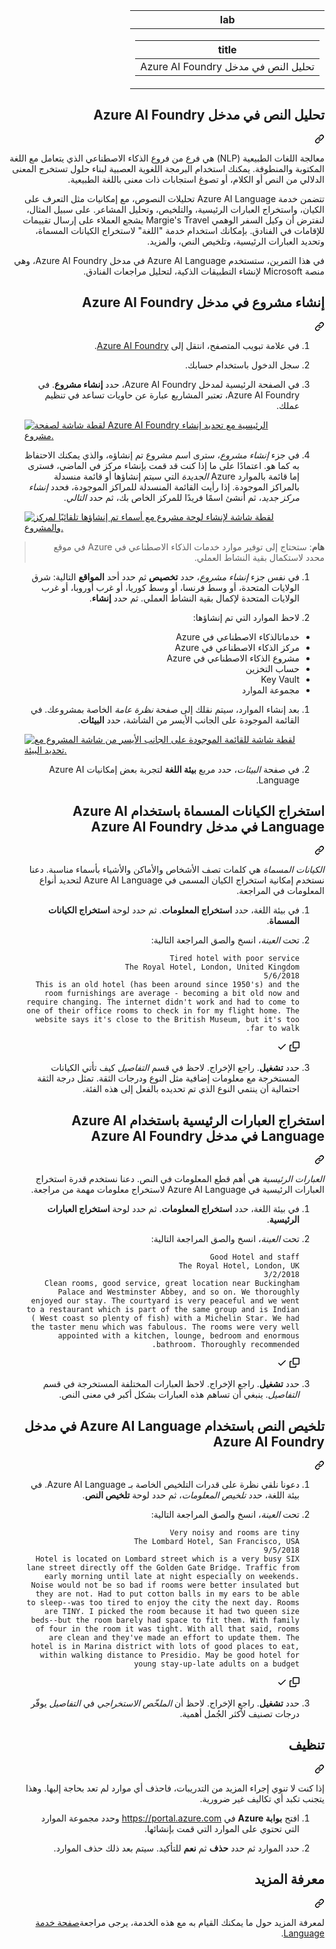 <div class="Box-sc-g0xbh4-0 eoaCFS js-snippet-clipboard-copy-unpositioned undefined" data-hpc="true"><article class="markdown-body entry-content container-lg" itemprop="text"><div dir="rtl"><markdown-accessiblity-table data-catalyst=""><table>
  <thead>
  <tr>
  <th>lab</th>
  </tr>
  </thead>
  <tbody>
  <tr>
  <td><div dir="rtl"><table>
  <thead>
  <tr>
  <th>title</th>
  </tr>
  </thead>
  <tbody>
  <tr>
  <td><div dir="rtl">تحليل النص في مدخل Azure AI Foundry</div></td>
  </tr>
  </tbody>
</table>
</div></td>
  </tr>
  </tbody>
</table></markdown-accessiblity-table>

<div class="markdown-heading" dir="rtl"><h1 tabindex="-1" class="heading-element" dir="rtl">تحليل النص في مدخل Azure AI Foundry</h1><a id="user-content-تحليل-النص-في-مدخل-azure-ai-foundry" class="anchor" aria-label="Permalink: تحليل النص في مدخل Azure AI Foundry" href="#تحليل-النص-في-مدخل-azure-ai-foundry"><svg class="octicon octicon-link" viewBox="0 0 16 16" version="1.1" width="16" height="16" aria-hidden="true"><path d="m7.775 3.275 1.25-1.25a3.5 3.5 0 1 1 4.95 4.95l-2.5 2.5a3.5 3.5 0 0 1-4.95 0 .751.751 0 0 1 .018-1.042.751.751 0 0 1 1.042-.018 1.998 1.998 0 0 0 2.83 0l2.5-2.5a2.002 2.002 0 0 0-2.83-2.83l-1.25 1.25a.751.751 0 0 1-1.042-.018.751.751 0 0 1-.018-1.042Zm-4.69 9.64a1.998 1.998 0 0 0 2.83 0l1.25-1.25a.751.751 0 0 1 1.042.018.751.751 0 0 1 .018 1.042l-1.25 1.25a3.5 3.5 0 1 1-4.95-4.95l2.5-2.5a3.5 3.5 0 0 1 4.95 0 .751.751 0 0 1-.018 1.042.751.751 0 0 1-1.042.018 1.998 1.998 0 0 0-2.83 0l-2.5 2.5a1.998 1.998 0 0 0 0 2.83Z"></path></svg></a></div>
<p dir="rtl">معالجة اللغات الطبيعية (NLP) هي فرع من فروع الذكاء الاصطناعي الذي يتعامل مع اللغة المكتوبة والمنطوقة. يمكنك استخدام البرمجة اللغوية العصبية لبناء حلول تستخرج المعنى الدلالي من النص أو الكلام، أو تصوغ استجابات ذات معنى باللغة الطبيعية.</p>
<p dir="rtl">تتضمن خدمة Azure AI Language تحليلات النصوص، مع إمكانيات مثل التعرف على الكيان، واستخراج العبارات الرئيسية، والتلخيص، وتحليل المشاعر. على سبيل المثال، لنفترض أن وكيل السفر الوهمي Margie's Travel يشجع العملاء على إرسال تقييمات للإقامات في الفنادق. بإمكانك استخدام خدمة "اللغة" لاستخراج الكيانات المسماة، وتحديد العبارات الرئيسية، وتلخيص النص، والمزيد.</p>
<p dir="rtl">في هذا التمرين، ستستخدم Azure AI Language في مدخل Azure AI Foundry، وهي منصة Microsoft لإنشاء التطبيقات الذكية، لتحليل مراجعات الفنادق.</p>
<div class="markdown-heading" dir="rtl"><h2 tabindex="-1" class="heading-element" dir="rtl">إنشاء مشروع في مدخل Azure AI Foundry</h2><a id="user-content-إنشاء-مشروع-في-مدخل-azure-ai-foundry" class="anchor" aria-label="Permalink: إنشاء مشروع في مدخل Azure AI Foundry" href="#إنشاء-مشروع-في-مدخل-azure-ai-foundry"><svg class="octicon octicon-link" viewBox="0 0 16 16" version="1.1" width="16" height="16" aria-hidden="true"><path d="m7.775 3.275 1.25-1.25a3.5 3.5 0 1 1 4.95 4.95l-2.5 2.5a3.5 3.5 0 0 1-4.95 0 .751.751 0 0 1 .018-1.042.751.751 0 0 1 1.042-.018 1.998 1.998 0 0 0 2.83 0l2.5-2.5a2.002 2.002 0 0 0-2.83-2.83l-1.25 1.25a.751.751 0 0 1-1.042-.018.751.751 0 0 1-.018-1.042Zm-4.69 9.64a1.998 1.998 0 0 0 2.83 0l1.25-1.25a.751.751 0 0 1 1.042.018.751.751 0 0 1 .018 1.042l-1.25 1.25a3.5 3.5 0 1 1-4.95-4.95l2.5-2.5a3.5 3.5 0 0 1 4.95 0 .751.751 0 0 1-.018 1.042.751.751 0 0 1-1.042.018 1.998 1.998 0 0 0-2.83 0l-2.5 2.5a1.998 1.998 0 0 0 0 2.83Z"></path></svg></a></div>
<ol dir="rtl">
<li>
<p dir="rtl">في علامة تبويب المتصفح، انتقل إلى <a href="https://ai.azure.com?azure-portal=true" rel="nofollow">Azure AI Foundry</a>.</p>
</li>
<li>
<p dir="rtl">سجل الدخول باستخدام حسابك.</p>
</li>
<li>
<p dir="rtl">في الصفحة الرئيسية لمدخل Azure AI Foundry، حدد <strong>إنشاء مشروع</strong>. في Azure AI Foundry، تعتبر المشاريع عبارة عن حاويات تساعد في تنظيم عملك.</p>
</li>
<p dir="auto"><a target="_blank" rel="noopener noreferrer" href="https://github.com/MicrosoftLearning/mslearn-ai-fundamentals/blob/main/Instructions/Labs/media/azure-ai-foundry-home-page.png"><img src="https://github.com/MicrosoftLearning/mslearn-ai-fundamentals/blob/main/Instructions/Labs/media/azure-ai-foundry-home-page.png" alt="لقطة شاشة لصفحة Azure AI Foundry الرئيسية مع تحديد إنشاء مشروع." style="max-width: 100%;"></a></p>
</li>
<li>
<p dir="rtl">في جزء <em>إنشاء مشروع</em>، سترى اسم مشروع تم إنشاؤه، والذي يمكنك الاحتفاظ به كما هو. اعتمادًا على ما إذا كنت قد قمت بإنشاء مركز في الماضي، فسترى إما قائمة بالموارد Azure <em>الجديدة</em> التي سيتم إنشاؤها أو قائمة منسدلة بالمراكز الموجودة. إذا رأيت القائمة المنسدلة للمراكز الموجودة، فحدد <em>إنشاء مركز جديد</em>، ثم أنشئ اسمًا فريدًا للمركز الخاص بك، ثم حدد <em>التالي</em>.</p>
</li>
<p dir="auto"><a target="_blank" rel="noopener noreferrer" href="https://github.com/MicrosoftLearning/mslearn-ai-fundamentals/blob/main/Instructions/Labs/media/azure-ai-foundry-create-project.png"><img src="https://github.com/MicrosoftLearning/mslearn-ai-fundamentals/blob/main/Instructions/Labs/media/azure-ai-foundry-create-project.png" alt="لقطة شاشة لإنشاء لوحة مشروع مع أسماء تم إنشاؤها تلقائيًا لمركز والمشروع." style="max-width: 100%;"></a></p>
</li>
</ol>
<blockquote>
<p dir="rtl"><strong>هام</strong>: ستحتاج إلى توفير موارد خدمات الذكاء الاصطناعي في Azure في موقع محدد لاستكمال بقية النشاط العملي.</p>
</blockquote>
<ol dir="rtl">
<li>
<p dir="rtl">في نفس جزء <em>إنشاء مشروع</em>، حدد <strong>تخصيص</strong> ثم حدد أحد <strong>المواقع</strong> التالية: شرق الولايات المتحدة، أو وسط فرنسا، أو وسط كوريا، أو غرب أوروبا، أو غرب الولايات المتحدة لإكمال بقية النشاط العملي. ثم حدد <strong>إنشاء</strong>.</p>
</li>
<li>
<p dir="rtl">لاحظ الموارد التي تم إنشاؤها:</p>
</li>
</ol>
<ul dir="rtl">
<li>خدماتالذكاء الاصطناعي في Azure</li>
<li>مركز الذكاء الاصطناعي في Azure</li>
<li>مشروع الذكاء الاصطناعي في Azure</li>
<li>حساب التخزين</li>
<li>Key Vault</li>
<li>مجموعة الموارد</li>
</ul>
<ol dir="rtl">
<li>
<p dir="rtl">بعد إنشاء الموارد، سيتم نقلك إلى صفحة <em>نظرة عامة</em> الخاصة بمشروعك. في القائمة الموجودة على الجانب الأيسر من الشاشة، حدد <strong>البيئات</strong>.</p>
</li>
<p dir="auto"><a target="_blank" rel="noopener noreferrer" href="https://github.com/MicrosoftLearning/mslearn-ai-fundamentals/blob/main/Instructions/Labs/media/azure-ai-foundry-playgrounds.png"><img src="https://github.com/MicrosoftLearning/mslearn-ai-fundamentals/blob/main/Instructions/Labs/media/azure-ai-foundry-playgrounds.png" alt="لقطة شاشة للقائمة الموجودة على الجانب الأيسر من شاشة المشروع مع تحديد البيئة." style="max-width: 100%;"></a></p>
</li>
<li>
<p dir="rtl">في صفحة <em>البيئات</em>، حدد مربع <strong>بيئة اللغة</strong> لتجربة بعض إمكانيات Azure AI Language.</p>
</li>
</ol>
<div class="markdown-heading" dir="rtl"><h2 tabindex="-1" class="heading-element" dir="rtl">استخراج الكيانات المسماة باستخدام Azure AI Language في مدخل Azure AI Foundry</h2><a id="user-content-استخراج-الكيانات-المسماة-باستخدام-azure-ai-language-في-مدخل-azure-ai-foundry" class="anchor" aria-label="Permalink: استخراج الكيانات المسماة باستخدام Azure AI Language في مدخل Azure AI Foundry" href="#استخراج-الكيانات-المسماة-باستخدام-azure-ai-language-في-مدخل-azure-ai-foundry"><svg class="octicon octicon-link" viewBox="0 0 16 16" version="1.1" width="16" height="16" aria-hidden="true"><path d="m7.775 3.275 1.25-1.25a3.5 3.5 0 1 1 4.95 4.95l-2.5 2.5a3.5 3.5 0 0 1-4.95 0 .751.751 0 0 1 .018-1.042.751.751 0 0 1 1.042-.018 1.998 1.998 0 0 0 2.83 0l2.5-2.5a2.002 2.002 0 0 0-2.83-2.83l-1.25 1.25a.751.751 0 0 1-1.042-.018.751.751 0 0 1-.018-1.042Zm-4.69 9.64a1.998 1.998 0 0 0 2.83 0l1.25-1.25a.751.751 0 0 1 1.042.018.751.751 0 0 1 .018 1.042l-1.25 1.25a3.5 3.5 0 1 1-4.95-4.95l2.5-2.5a3.5 3.5 0 0 1 4.95 0 .751.751 0 0 1-.018 1.042.751.751 0 0 1-1.042.018 1.998 1.998 0 0 0-2.83 0l-2.5 2.5a1.998 1.998 0 0 0 0 2.83Z"></path></svg></a></div>
<p dir="rtl"><em>الكيانات المسماة</em> هي كلمات تصف الأشخاص والأماكن والأشياء بأسماء مناسبة. دعنا نستخدم إمكانية استخراج الكيان المسمى في Azure AI Language لتحديد أنواع المعلومات في المراجعة.</p>
<ol dir="rtl">
<li>
<p dir="rtl">في بيئة اللغة، حدد <strong>استخراج المعلومات</strong>. ثم حدد لوحة <strong>استخراج الكيانات المسماة</strong>.</p>
</li>
<li>
<p dir="rtl">تحت <em>العينة</em>، انسخ والصق المراجعة التالية:</p>
<div class="snippet-clipboard-content notranslate position-relative overflow-auto"><pre class="notranslate"><code>Tired hotel with poor service
The Royal Hotel, London, United Kingdom
5/6/2018
This is an old hotel (has been around since 1950's) and the room furnishings are average - becoming a bit old now and require changing. The internet didn't work and had to come to one of their office rooms to check in for my flight home. The website says it's close to the British Museum, but it's too far to walk.
</code></pre><div class="zeroclipboard-container">
    <clipboard-copy aria-label="Copy" class="ClipboardButton btn btn-invisible js-clipboard-copy m-2 p-0 d-flex flex-justify-center flex-items-center" data-copy-feedback="Copied!" data-tooltip-direction="w" value="Tired hotel with poor service
The Royal Hotel, London, United Kingdom
5/6/2018
This is an old hotel (has been around since 1950's) and the room furnishings are average - becoming a bit old now and require changing. The internet didn't work and had to come to one of their office rooms to check in for my flight home. The website says it's close to the British Museum, but it's too far to walk." tabindex="0" role="button">
      <svg aria-hidden="true" height="16" viewBox="0 0 16 16" version="1.1" width="16" data-view-component="true" class="octicon octicon-copy js-clipboard-copy-icon">
    <path d="M0 6.75C0 5.784.784 5 1.75 5h1.5a.75.75 0 0 1 0 1.5h-1.5a.25.25 0 0 0-.25.25v7.5c0 .138.112.25.25.25h7.5a.25.25 0 0 0 .25-.25v-1.5a.75.75 0 0 1 1.5 0v1.5A1.75 1.75 0 0 1 9.25 16h-7.5A1.75 1.75 0 0 1 0 14.25Z"></path><path d="M5 1.75C5 .784 5.784 0 6.75 0h7.5C15.216 0 16 .784 16 1.75v7.5A1.75 1.75 0 0 1 14.25 11h-7.5A1.75 1.75 0 0 1 5 9.25Zm1.75-.25a.25.25 0 0 0-.25.25v7.5c0 .138.112.25.25.25h7.5a.25.25 0 0 0 .25-.25v-7.5a.25.25 0 0 0-.25-.25Z"></path>
</svg>
      <svg aria-hidden="true" height="16" viewBox="0 0 16 16" version="1.1" width="16" data-view-component="true" class="octicon octicon-check js-clipboard-check-icon color-fg-success d-none">
    <path d="M13.78 4.22a.75.75 0 0 1 0 1.06l-7.25 7.25a.75.75 0 0 1-1.06 0L2.22 9.28a.751.751 0 0 1 .018-1.042.751.751 0 0 1 1.042-.018L6 10.94l6.72-6.72a.75.75 0 0 1 1.06 0Z"></path>
</svg>
    </clipboard-copy>
  </div></div>
</li>
<li>
<p dir="rtl">حدد <strong>تشغيل</strong>. راجع الإخراج. لاحظ في قسم <em>التفاصيل</em> كيف تأتي الكيانات المستخرجة مع معلومات إضافية مثل النوع ودرجات الثقة. تمثل درجة الثقة احتمالية أن ينتمي النوع الذي تم تحديده بالفعل إلى هذه الفئة.</p>
</li>
</ol>
<div class="markdown-heading" dir="rtl"><h2 tabindex="-1" class="heading-element" dir="rtl">استخراج العبارات الرئيسية باستخدام Azure AI Language في مدخل Azure AI Foundry</h2><a id="user-content-استخراج-العبارات-الرئيسية-باستخدام-azure-ai-language-في-مدخل-azure-ai-foundry" class="anchor" aria-label="Permalink: استخراج العبارات الرئيسية باستخدام Azure AI Language في مدخل Azure AI Foundry" href="#استخراج-العبارات-الرئيسية-باستخدام-azure-ai-language-في-مدخل-azure-ai-foundry"><svg class="octicon octicon-link" viewBox="0 0 16 16" version="1.1" width="16" height="16" aria-hidden="true"><path d="m7.775 3.275 1.25-1.25a3.5 3.5 0 1 1 4.95 4.95l-2.5 2.5a3.5 3.5 0 0 1-4.95 0 .751.751 0 0 1 .018-1.042.751.751 0 0 1 1.042-.018 1.998 1.998 0 0 0 2.83 0l2.5-2.5a2.002 2.002 0 0 0-2.83-2.83l-1.25 1.25a.751.751 0 0 1-1.042-.018.751.751 0 0 1-.018-1.042Zm-4.69 9.64a1.998 1.998 0 0 0 2.83 0l1.25-1.25a.751.751 0 0 1 1.042.018.751.751 0 0 1 .018 1.042l-1.25 1.25a3.5 3.5 0 1 1-4.95-4.95l2.5-2.5a3.5 3.5 0 0 1 4.95 0 .751.751 0 0 1-.018 1.042.751.751 0 0 1-1.042.018 1.998 1.998 0 0 0-2.83 0l-2.5 2.5a1.998 1.998 0 0 0 0 2.83Z"></path></svg></a></div>
<p dir="rtl"><em>العبارات الرئيسية</em> هي أهم قطع المعلومات في النص. دعنا نستخدم قدرة استخراج العبارات الرئيسية في Azure AI Language لاستخراج معلومات مهمة من مراجعة.</p>
<ol dir="rtl">
<li>
<p dir="rtl">في بيئة اللغة، حدد <strong>استخراج المعلومات</strong>. ثم حدد لوحة <strong>استخراج العبارات الرئيسية</strong>.</p>
</li>
<li>
<p dir="rtl">تحت <em>العينة</em>، انسخ والصق المراجعة التالية:</p>
<div class="snippet-clipboard-content notranslate position-relative overflow-auto"><pre class="notranslate"><code>Good Hotel and staff
The Royal Hotel, London, UK
3/2/2018
Clean rooms, good service, great location near Buckingham Palace and Westminster Abbey, and so on. We thoroughly enjoyed our stay. The courtyard is very peaceful and we went to a restaurant which is part of the same group and is Indian ( West coast so plenty of fish) with a Michelin Star. We had the taster menu which was fabulous. The rooms were very well appointed with a kitchen, lounge, bedroom and enormous bathroom. Thoroughly recommended.
</code></pre><div class="zeroclipboard-container">
    <clipboard-copy aria-label="Copy" class="ClipboardButton btn btn-invisible js-clipboard-copy m-2 p-0 d-flex flex-justify-center flex-items-center" data-copy-feedback="Copied!" data-tooltip-direction="w" value="Good Hotel and staff
The Royal Hotel, London, UK
3/2/2018
Clean rooms, good service, great location near Buckingham Palace and Westminster Abbey, and so on. We thoroughly enjoyed our stay. The courtyard is very peaceful and we went to a restaurant which is part of the same group and is Indian ( West coast so plenty of fish) with a Michelin Star. We had the taster menu which was fabulous. The rooms were very well appointed with a kitchen, lounge, bedroom and enormous bathroom. Thoroughly recommended." tabindex="0" role="button">
      <svg aria-hidden="true" height="16" viewBox="0 0 16 16" version="1.1" width="16" data-view-component="true" class="octicon octicon-copy js-clipboard-copy-icon">
    <path d="M0 6.75C0 5.784.784 5 1.75 5h1.5a.75.75 0 0 1 0 1.5h-1.5a.25.25 0 0 0-.25.25v7.5c0 .138.112.25.25.25h7.5a.25.25 0 0 0 .25-.25v-1.5a.75.75 0 0 1 1.5 0v1.5A1.75 1.75 0 0 1 9.25 16h-7.5A1.75 1.75 0 0 1 0 14.25Z"></path><path d="M5 1.75C5 .784 5.784 0 6.75 0h7.5C15.216 0 16 .784 16 1.75v7.5A1.75 1.75 0 0 1 14.25 11h-7.5A1.75 1.75 0 0 1 5 9.25Zm1.75-.25a.25.25 0 0 0-.25.25v7.5c0 .138.112.25.25.25h7.5a.25.25 0 0 0 .25-.25v-7.5a.25.25 0 0 0-.25-.25Z"></path>
</svg>
      <svg aria-hidden="true" height="16" viewBox="0 0 16 16" version="1.1" width="16" data-view-component="true" class="octicon octicon-check js-clipboard-check-icon color-fg-success d-none">
    <path d="M13.78 4.22a.75.75 0 0 1 0 1.06l-7.25 7.25a.75.75 0 0 1-1.06 0L2.22 9.28a.751.751 0 0 1 .018-1.042.751.751 0 0 1 1.042-.018L6 10.94l6.72-6.72a.75.75 0 0 1 1.06 0Z"></path>
</svg>
    </clipboard-copy>
  </div></div>
</li>
<li>
<p dir="rtl">حدد <strong>تشغيل</strong>. راجع الإخراج. لاحظ العبارات المختلفة المستخرجة في قسم <em>التفاصيل</em>. ينبغي أن تساهم هذه العبارات بشكل أكبر في معنى النص.</p>
</li>
</ol>
<div class="markdown-heading" dir="rtl"><h2 tabindex="-1" class="heading-element" dir="rtl">تلخيص النص باستخدام Azure AI Language في مدخل Azure AI Foundry</h2><a id="user-content-تلخيص-النص-باستخدام-azure-ai-language-في-مدخل-azure-ai-foundry" class="anchor" aria-label="Permalink: تلخيص النص باستخدام Azure AI Language في مدخل Azure AI Foundry" href="#تلخيص-النص-باستخدام-azure-ai-language-في-مدخل-azure-ai-foundry"><svg class="octicon octicon-link" viewBox="0 0 16 16" version="1.1" width="16" height="16" aria-hidden="true"><path d="m7.775 3.275 1.25-1.25a3.5 3.5 0 1 1 4.95 4.95l-2.5 2.5a3.5 3.5 0 0 1-4.95 0 .751.751 0 0 1 .018-1.042.751.751 0 0 1 1.042-.018 1.998 1.998 0 0 0 2.83 0l2.5-2.5a2.002 2.002 0 0 0-2.83-2.83l-1.25 1.25a.751.751 0 0 1-1.042-.018.751.751 0 0 1-.018-1.042Zm-4.69 9.64a1.998 1.998 0 0 0 2.83 0l1.25-1.25a.751.751 0 0 1 1.042.018.751.751 0 0 1 .018 1.042l-1.25 1.25a3.5 3.5 0 1 1-4.95-4.95l2.5-2.5a3.5 3.5 0 0 1 4.95 0 .751.751 0 0 1-.018 1.042.751.751 0 0 1-1.042.018 1.998 1.998 0 0 0-2.83 0l-2.5 2.5a1.998 1.998 0 0 0 0 2.83Z"></path></svg></a></div>
<ol dir="rtl">
<li>
<p dir="rtl">دعونا نلقي نظرة على قدرات التلخيص الخاصة بـ Azure AI Language. في بيئة اللغة، حدد <em>تلخيص المعلومات</em>، ثم حدد لوحة <strong>تلخيص النص</strong>.</p>
</li>
<li>
<p dir="rtl">تحت <em>العينة</em>، انسخ والصق المراجعة التالية:</p>
<div class="snippet-clipboard-content notranslate position-relative overflow-auto"><pre class="notranslate"><code>Very noisy and rooms are tiny
The Lombard Hotel, San Francisco, USA
9/5/2018
Hotel is located on Lombard street which is a very busy SIX lane street directly off the Golden Gate Bridge. Traffic from early morning until late at night especially on weekends. Noise would not be so bad if rooms were better insulated but they are not. Had to put cotton balls in my ears to be able to sleep--was too tired to enjoy the city the next day. Rooms are TINY. I picked the room because it had two queen size beds--but the room barely had space to fit them. With family of four in the room it was tight. With all that said, rooms are clean and they've made an effort to update them. The hotel is in Marina district with lots of good places to eat, within walking distance to Presidio. May be good hotel for young stay-up-late adults on a budget
</code></pre><div class="zeroclipboard-container">
    <clipboard-copy aria-label="Copy" class="ClipboardButton btn btn-invisible js-clipboard-copy m-2 p-0 d-flex flex-justify-center flex-items-center" data-copy-feedback="Copied!" data-tooltip-direction="w" value="Very noisy and rooms are tiny
The Lombard Hotel, San Francisco, USA
9/5/2018
Hotel is located on Lombard street which is a very busy SIX lane street directly off the Golden Gate Bridge. Traffic from early morning until late at night especially on weekends. Noise would not be so bad if rooms were better insulated but they are not. Had to put cotton balls in my ears to be able to sleep--was too tired to enjoy the city the next day. Rooms are TINY. I picked the room because it had two queen size beds--but the room barely had space to fit them. With family of four in the room it was tight. With all that said, rooms are clean and they've made an effort to update them. The hotel is in Marina district with lots of good places to eat, within walking distance to Presidio. May be good hotel for young stay-up-late adults on a budget" tabindex="0" role="button">
      <svg aria-hidden="true" height="16" viewBox="0 0 16 16" version="1.1" width="16" data-view-component="true" class="octicon octicon-copy js-clipboard-copy-icon">
    <path d="M0 6.75C0 5.784.784 5 1.75 5h1.5a.75.75 0 0 1 0 1.5h-1.5a.25.25 0 0 0-.25.25v7.5c0 .138.112.25.25.25h7.5a.25.25 0 0 0 .25-.25v-1.5a.75.75 0 0 1 1.5 0v1.5A1.75 1.75 0 0 1 9.25 16h-7.5A1.75 1.75 0 0 1 0 14.25Z"></path><path d="M5 1.75C5 .784 5.784 0 6.75 0h7.5C15.216 0 16 .784 16 1.75v7.5A1.75 1.75 0 0 1 14.25 11h-7.5A1.75 1.75 0 0 1 5 9.25Zm1.75-.25a.25.25 0 0 0-.25.25v7.5c0 .138.112.25.25.25h7.5a.25.25 0 0 0 .25-.25v-7.5a.25.25 0 0 0-.25-.25Z"></path>
</svg>
      <svg aria-hidden="true" height="16" viewBox="0 0 16 16" version="1.1" width="16" data-view-component="true" class="octicon octicon-check js-clipboard-check-icon color-fg-success d-none">
    <path d="M13.78 4.22a.75.75 0 0 1 0 1.06l-7.25 7.25a.75.75 0 0 1-1.06 0L2.22 9.28a.751.751 0 0 1 .018-1.042.751.751 0 0 1 1.042-.018L6 10.94l6.72-6.72a.75.75 0 0 1 1.06 0Z"></path>
</svg>
    </clipboard-copy>
  </div></div>
</li>
<li>
<p dir="rtl">حدد <strong>تشغيل</strong>. راجع الإخراج. لاحظ أن <em>الملخّص الاستخراجي</em> في <em>التفاصيل</em> يوفّر درجات تصنيف لأكثر الجُمل أهمية.</p>
</li>
</ol>
<div class="markdown-heading" dir="rtl"><h2 tabindex="-1" class="heading-element" dir="rtl">تنظيف</h2><a id="user-content-تنظيف" class="anchor" aria-label="Permalink: تنظيف" href="#تنظيف"><svg class="octicon octicon-link" viewBox="0 0 16 16" version="1.1" width="16" height="16" aria-hidden="true"><path d="m7.775 3.275 1.25-1.25a3.5 3.5 0 1 1 4.95 4.95l-2.5 2.5a3.5 3.5 0 0 1-4.95 0 .751.751 0 0 1 .018-1.042.751.751 0 0 1 1.042-.018 1.998 1.998 0 0 0 2.83 0l2.5-2.5a2.002 2.002 0 0 0-2.83-2.83l-1.25 1.25a.751.751 0 0 1-1.042-.018.751.751 0 0 1-.018-1.042Zm-4.69 9.64a1.998 1.998 0 0 0 2.83 0l1.25-1.25a.751.751 0 0 1 1.042.018.751.751 0 0 1 .018 1.042l-1.25 1.25a3.5 3.5 0 1 1-4.95-4.95l2.5-2.5a3.5 3.5 0 0 1 4.95 0 .751.751 0 0 1-.018 1.042.751.751 0 0 1-1.042.018 1.998 1.998 0 0 0-2.83 0l-2.5 2.5a1.998 1.998 0 0 0 0 2.83Z"></path></svg></a></div>
<p dir="rtl">إذا كنت لا تنوي إجراء المزيد من التدريبات، فاحذف أي موارد لم تعد بحاجة إليها. وهذا يتجنب تكبد أي تكاليف غير ضرورية.</p>
<ol dir="rtl">
<li>
<p dir="rtl">افتح <strong>بوابة Azure</strong> في <a href="https://portal.azure.com" rel="nofollow">https://portal.azure.com</a> وحدد مجموعة الموارد التي تحتوي على الموارد التي قمت بإنشائها.</p>
</li>
<li>
<p dir="rtl">حدد الموارد ثم حدد <strong>حذف</strong> ثم <strong>نعم</strong> للتأكيد. سيتم بعد ذلك حذف الموارد.</p>
</li>
</ol>
<div class="markdown-heading" dir="rtl"><h2 tabindex="-1" class="heading-element" dir="rtl">معرفة المزيد</h2><a id="user-content-معرفة-المزيد" class="anchor" aria-label="Permalink: معرفة المزيد" href="#معرفة-المزيد"><svg class="octicon octicon-link" viewBox="0 0 16 16" version="1.1" width="16" height="16" aria-hidden="true"><path d="m7.775 3.275 1.25-1.25a3.5 3.5 0 1 1 4.95 4.95l-2.5 2.5a3.5 3.5 0 0 1-4.95 0 .751.751 0 0 1 .018-1.042.751.751 0 0 1 1.042-.018 1.998 1.998 0 0 0 2.83 0l2.5-2.5a2.002 2.002 0 0 0-2.83-2.83l-1.25 1.25a.751.751 0 0 1-1.042-.018.751.751 0 0 1-.018-1.042Zm-4.69 9.64a1.998 1.998 0 0 0 2.83 0l1.25-1.25a.751.751 0 0 1 1.042.018.751.751 0 0 1 .018 1.042l-1.25 1.25a3.5 3.5 0 1 1-4.95-4.95l2.5-2.5a3.5 3.5 0 0 1 4.95 0 .751.751 0 0 1-.018 1.042.751.751 0 0 1-1.042.018 1.998 1.998 0 0 0-2.83 0l-2.5 2.5a1.998 1.998 0 0 0 0 2.83Z"></path></svg></a></div>
<p dir="rtl">لمعرفة المزيد حول ما يمكنك القيام به مع هذه الخدمة، يرجى مراجعة<a href="https://learn.microsoft.com/azure/ai-services/language-service/overview" rel="nofollow">صفحة خدمة Language</a>.</p>
</article></div>
